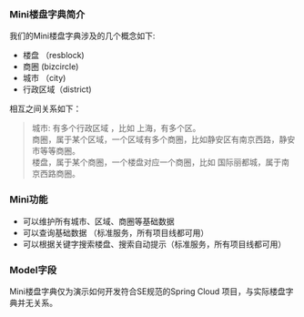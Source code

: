 ### Mini楼盘字典简介
我们的Mini楼盘字典涉及的几个概念如下:  

* 楼盘 （resblock)
* 商圈  (bizcircle)
* 城市 （city)
* 行政区域（district)
 
 相互之间关系如下：
> 城市: 有多个行政区域 ，比如 上海，有多个区。<br>
> 商圈，属于某个区域，一个区域有多个商圈，比如静安区有南京西路，静安市等等商圈。<br>
> 楼盘，属于某个商圈，一个楼盘对应一个商圈，比如 国际丽都城，属于南京西路商圈。
  

### Mini功能  


*  可以维护所有城市、区域、商圈等基础数据
*  可以查询基础数据 （标准服务，所有项目线都可用）
*  可以根据关键字搜索楼盘、搜索自动提示（标准服务，所有项目线都可用）


###  Model字段


Mini楼盘字典仅为演示如何开发符合SE规范的Spring Cloud 项目，与实际楼盘字典并无关系。